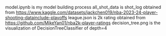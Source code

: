 model.ipynb is my model building process
all_shot_data is shot_log obtained from https://www.kaggle.com/datasets/jackchen019/nba-2023-24-player-shooting-datainclude-playoffs
league.json is 2k rating obtained from https://github.com/MikeYan01/nba2k-player-ratings
decision_tree.png is the visualization of DecisionTreeClassifier of depth=4
